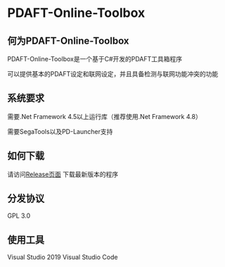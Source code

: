 # PDAFT-Online-Toolbox

## 何为PDAFT-Online-Toolbox

PDAFT-Online-Toolbox是一个基于C#开发的PDAFT工具箱程序

可以提供基本的PDAFT设定和联网设定，并且具备检测与联网功能冲突的功能

## 系统要求
需要.Net Framework 4.5以上运行库（推荐使用.Net Framework 4.8）

需要SegaTools以及PD-Launcher支持

## 如何下载
请访问[Release页面](https://github.com/Magicial-Studio/PDAFT-Online-ToolBox/releases) 下载最新版本的程序

## 分发协议
GPL 3.0

## 使用工具
Visual Studio 2019 Visual Studio Code

